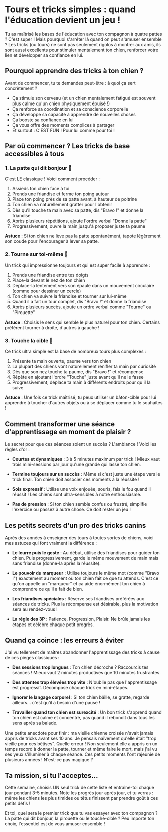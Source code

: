 # Tours et tricks simples : quand l'éducation devient un jeu !

Tu as maîtrisé les bases de l'éducation avec ton compagnon à quatre pattes ? C'est super ! Mais pourquoi s'arrêter là quand on peut s'amuser ensemble ? Les tricks (ou tours) ne sont pas seulement rigolos à montrer aux amis, ils sont aussi excellents pour stimuler mentalement ton chien, renforcer votre lien et développer sa confiance en lui.

## Pourquoi apprendre des tricks à ton chien ?

Avant de commencer, tu te demandes peut-être : à quoi ça sert concrètement ?

- Ça stimule son cerveau (et un chien mentalement fatigué est souvent plus calme qu'un chien physiquement épuisé !)
- Ça renforce sa coordination et sa conscience corporelle
- Ça développe sa capacité à apprendre de nouvelles choses
- Ça booste sa confiance en lui
- Ça vous offre des moments complices à partager
- Et surtout : C'EST FUN ! Pour lui comme pour toi !

## Par où commencer ? Les tricks de base accessibles à tous

### 1. La patte qui dit bonjour 👋

C'est LE classique ! Voici comment procéder :

1. Assieds ton chien face à toi
2. Prends une friandise et ferme ton poing autour
3. Place ton poing près de sa patte avant, à hauteur de poitrine
4. Ton chien va naturellement gratter pour l'obtenir
5. Dès qu'il touche ta main avec sa patte, dis "Bravo !" et donne la friandise
6. Après plusieurs répétitions, ajoute l'ordre verbal "Donne la patte"
7. Progressivement, ouvre la main jusqu'à proposer juste ta paume

**Astuce** : Si ton chien ne lève pas la patte spontanément, tapote légèrement son coude pour l'encourager à lever sa patte.

### 2. Tourne sur toi-même 🔄

Un trick qui impressionne toujours et qui est super facile à apprendre :

1. Prends une friandise entre tes doigts
2. Place-la devant le nez de ton chien
3. Déplace-la lentement vers son épaule dans un mouvement circulaire (comme pour dessiner un cercle)
4. Ton chien va suivre la friandise et tourner sur lui-même
5. Quand il a fait un tour complet, dis "Bravo !" et donne la friandise
6. Après plusieurs succès, ajoute un ordre verbal comme "Tourne" ou "Pirouette"

**Astuce** : Choisis le sens qui semble le plus naturel pour ton chien. Certains préfèrent tourner à droite, d'autres à gauche !

### 3. Touche la cible 🎯

Ce trick ultra simple est la base de nombreux tours plus complexes :

1. Présente ta main ouverte, paume vers ton chien
2. La plupart des chiens vont naturellement renifler ta main par curiosité
3. Dès que son nez touche ta paume, dis "Bravo !" et récompense
4. Répète en ajoutant l'ordre "Touche" juste avant qu'il ne le fasse
5. Progressivement, déplace ta main à différents endroits pour qu'il la suive

**Astuce** : Une fois ce trick maîtrisé, tu peux utiliser un bâton-cible pour lui apprendre à toucher d'autres objets ou à se déplacer comme tu le souhaites !

## Comment transformer une séance d'apprentissage en moment de plaisir ?

Le secret pour que ces séances soient un succès ? L'ambiance ! Voici les règles d'or :

- **Courtes et dynamiques** : 3 à 5 minutes maximum par trick ! Mieux vaut trois mini-sessions par jour qu'une grande qui lasse ton chien.

- **Termine toujours sur un succès** : Même si c'est juste une étape vers le trick final. Ton chien doit associer ces moments à la réussite !

- **Sois expressif** : Utilise une voix enjouée, souris, fais le fou quand il réussit ! Les chiens sont ultra-sensibles à notre enthousiasme.

- **Pas de pression** : Si ton chien semble confus ou frustré, simplifie l'exercice ou passez à autre chose. Ce doit rester un jeu !

## Les petits secrets d'un pro des tricks canins

Après des années à enseigner des tours à toutes sortes de chiens, voici mes astuces qui font vraiment la différence :

- **Le leurre puis le geste** : Au début, utilise des friandises pour guider ton chien. Puis progressivement, garde le même mouvement de main mais sans friandise (donne-la après la réussite).

- **Le pouvoir du marqueur** : Utilise toujours le même mot (comme "Bravo !") exactement au moment où ton chien fait ce que tu attends. C'est ce qu'on appelle un "marqueur" et ça aide énormément ton chien à comprendre ce qu'il a fait de bien.

- **Les friandises spéciales** : Réserve ses friandises préférées aux séances de tricks. Plus la récompense est désirable, plus la motivation sera au rendez-vous !

- **La règle des 3P** : Patience, Progression, Plaisir. Ne brûle jamais les étapes et célèbre chaque petit progrès.

## Quand ça coince : les erreurs à éviter

J'ai vu tellement de maîtres abandonner l'apprentissage des tricks à cause de ces pièges classiques :

- **Des sessions trop longues** : Ton chien décroche ? Raccourcis tes séances ! Mieux vaut 2 minutes productives que 10 minutes frustrantes.

- **Des attentes trop élevées trop vite** : N'oublie pas que l'apprentissage est progressif. Décompose chaque trick en mini-étapes.

- **Ignorer le langage corporel** : Si ton chien bâille, se gratte, regarde ailleurs... c'est qu'il a besoin d'une pause !

- **Travailler quand ton chien est surexcité** : Un bon trick s'apprend quand ton chien est calme et concentré, pas quand il rebondit dans tous les sens après sa balade.

Une petite anecdote pour finir : ma vieille chienne croisée n'avait jamais appris de tricks avant ses 10 ans. Je pensais naïvement qu'elle était "trop vieille pour ces bêtises". Quelle erreur ! Non seulement elle a appris en un temps record à donner la patte, tourner et même faire le mort, mais j'ai vu ses yeux s'illuminer à chaque séance. Ces petits moments l'ont rajeunie de plusieurs années ! N'est-ce pas magique ?

## Ta mission, si tu l'acceptes...

Cette semaine, choisis UN seul trick de cette liste et entraîne-toi chaque jour pendant 3-5 minutes. Note les progrès jour après jour, et tu verras : même les chiens les plus timides ou têtus finissent par prendre goût à ces petits défis !

Et toi, quel sera le premier trick que tu vas essayer avec ton compagnon ? La patte qui dit bonjour, la pirouette ou le touche-cible ? Peu importe ton choix, l'essentiel est de vous amuser ensemble ! 